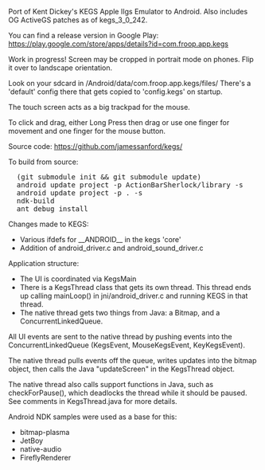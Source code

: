 Port of Kent Dickey's KEGS Apple IIgs Emulator to Android.  Also includes OG ActiveGS patches as of kegs_3_0_242.

You can find a release version in Google Play: https://play.google.com/store/apps/details?id=com.froop.app.kegs

Work in progress!  Screen may be cropped in portrait mode on phones.
Flip it over to landscape orientation.

Look on your sdcard in /Android/data/com.froop.app.kegs/files/
There's a 'default' config there that gets copied to 'config.kegs' on startup.

The touch screen acts as a big trackpad for the mouse.

To click and drag, either Long Press then drag or
use one finger for movement and one finger for the mouse button.

Source code:
  https://github.com/jamessanford/kegs/

To build from source:
<pre>
  (git submodule init && git submodule update)
  android update project -p ActionBarSherlock/library -s
  android update project -p . -s
  ndk-build
  ant debug install
</pre>


Changes made to KEGS:
- Various ifdefs for \_\_ANDROID\_\_ in the kegs 'core'
- Addition of android_driver.c and android_sound_driver.c

Application structure:
- The UI is coordinated via KegsMain
- There is a KegsThread class that gets its own thread.  This thread ends up calling mainLoop() in jni/android_driver.c and running KEGS in that thread.
- The native thread gets two things from Java: a Bitmap, and a ConcurrentLinkedQueue.

All UI events are sent to the native thread by pushing events into the ConcurrentLinkedQueue (KegsEvent, MouseKegsEvent, KeyKegsEvent).

The native thread pulls events off the queue, writes updates into the bitmap object, then calls the Java "updateScreen" in the KegsThread object.

The native thread also calls support functions in Java, such as checkForPause(), which deadlocks the thread while it should be paused.  See comments in KegsThread.java for more details.

Android NDK samples were used as a base for this:
- bitmap-plasma
- JetBoy
- native-audio
- FireflyRenderer
